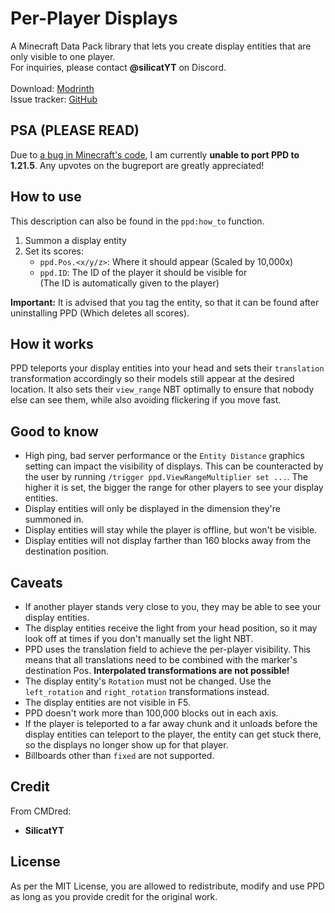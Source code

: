 # Per-Player Displays
A Minecraft Data Pack library that lets you create display entities that are only visible to one player.\
For inquiries, please contact **@silicatYT** on Discord.\
\
Download: [Modrinth](https://modrinth.com/datapack/per-player-displays)\
Issue tracker: [GitHub](https://github.com/CMDred/Per-Player-Displays)

## PSA (PLEASE READ)
Due to [a bug in Minecraft's code](https://bugs.mojang.com/browse/MC/issues/MC-295859), I am currently **unable to port PPD to 1.21.5**. Any upvotes on the bugreport are greatly appreciated!

## How to use
This description can also be found in the `ppd:how_to` function.
1. Summon a display entity
2. Set its scores:
    - `ppd.Pos.<x/y/z>`: Where it should appear (Scaled by 10,000x)
    - `ppd.ID`: The ID of the player it should be visible for\
(The ID is automatically given to the player)

**Important:** It is advised that you tag the entity, so that it can be found after uninstalling PPD (Which deletes all scores).

## How it works
PPD teleports your display entities into your head and sets their `translation` transformation accordingly so their models still appear at the desired location. It also sets their `view_range` NBT optimally to ensure that nobody else can see them, while also avoiding flickering if you move fast.

## Good to know
- High ping, bad server performance or the `Entity Distance` graphics setting can impact the visibility of displays. This can be counteracted by the user by running `/trigger ppd.ViewRangeMultiplier set ...`. The higher it is set, the bigger the range for other players to see your display entities.
- Display entities will only be displayed in the dimension they're summoned in.
- Display entities will stay while the player is offline, but won't be visible.
- Display entities will not display farther than 160 blocks away from the destination position.

## Caveats
- If another player stands very close to you, they may be able to see your display entities.
- The display entities receive the light from your head position, so it may look off at times if you don't manually set the light NBT.
- PPD uses the translation field to achieve the per-player visibility. This means that all translations need to be combined with the marker's destination Pos. **Interpolated transformations are not possible!**
- The display entity's `Rotation` must not be changed. Use the `left_rotation` and `right_rotation` transformations instead.
- The display entities are not visible in F5.
- PPD doesn't work more than 100,000 blocks out in each axis.
- If the player is teleported to a far away chunk and it unloads before the display entities can teleport to the player, the entity can get stuck there, so the displays no longer show up for that player.
- Billboards other than `fixed` are not supported.

## Credit
From CMDred:
- **SilicatYT**

## License
As per the MIT License, you are allowed to redistribute, modify and use PPD as long as you provide credit for the original work.
